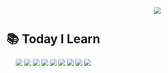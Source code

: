<div align=right>
<a href="https://hits.seeyoufarm.com"><img src="https://hits.seeyoufarm.com/api/count/incr/badge.svg?url=https%3A%2F%2Fgithub.com%2Fshp7408%2FTIL&count_bg=%23F34EB4&title_bg=%23555555&icon=github.svg&icon_color=%23E7E7E7&title=hits&edge_flat=false"/></a>
</div>
<div align=center><h1>📚 Today I Learn</h1></div>
<div align=center>
<img src="https://img.shields.io/badge/Amazon%20AWS-232F3E?style=flat&logo=amazonaws&logoColor=white">
<img src="https://img.shields.io/badge/Docker-2496ED?style=flat&logo=Docker&logoColor=white"/>

<img src="https://img.shields.io/badge/Git-F05032?style=flat&logo=git&logoColor=white">
<img src="https://img.shields.io/badge/GitHub-181717?style=flat&logo=github&logoColor=white">

<img src="https://img.shields.io/badge/MySQL-4479A1?style=flat&logo=mysql&logoColor=white">
<img src="https://img.shields.io/badge/MariaDB-003545?style=flat&logo=mariaDB&logoColor=white">

<img src="https://img.shields.io/badge/JavaScript-F7DF1E?style=flat&logo=javascript&logoColor=black">
<img src="https://img.shields.io/badge/TypeScript-3178c6?style=flat&logo=TypeScript&logoColor=white">
<img src="https://img.shields.io/badge/Node.js-339933?style=flat&logo=Node.js&logoColor=white">
</div>
